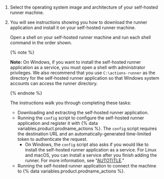 1. Select the operating system image and architecture of your self-hosted runner machine.
1. You will see instructions showing you how to download the runner application and install it on your self-hosted runner machine.

   Open a shell on your self-hosted runner machine and run each shell command in the order shown.

   {% note %}

   **Note:** On Windows, if you want to install the self-hosted runner application as a service, you must open a shell with administrator privileges. We also recommend that you use `C:\actions-runner` as the directory for the self-hosted runner application so that Windows system accounts can access the runner directory.

   {% endnote %}

   The instructions walk you through completing these tasks:
   - Downloading and extracting the self-hosted runner application.
   - Running the `config` script to configure the self-hosted runner application and register it with {% data variables.product.prodname_actions %}. The `config` script requires the destination URL and an automatically-generated time-limited token to authenticate the request.
     - On Windows, the `config` script also asks if you would like to install the self-hosted runner application as a service. For Linux and macOS, you can install a service after you finish adding the runner. For more information, see "[AUTOTITLE](/actions/hosting-your-own-runners/configuring-the-self-hosted-runner-application-as-a-service)."
   - Running the self-hosted runner application to connect the machine to {% data variables.product.prodname_actions %}.
